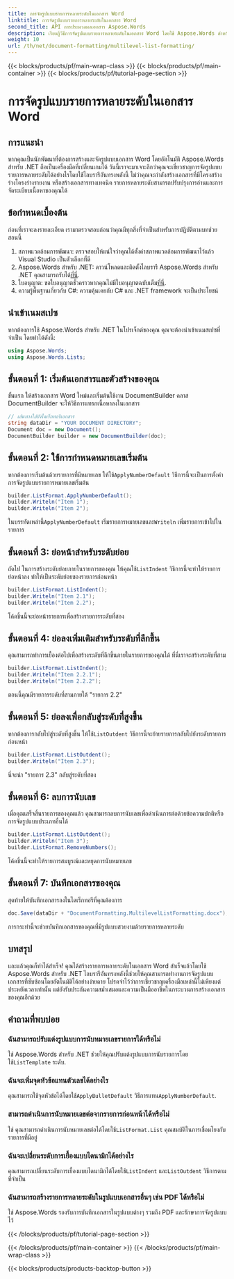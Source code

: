 ```yaml
---
title: การจัดรูปแบบรายการหลายระดับในเอกสาร Word
linktitle: การจัดรูปแบบรายการหลายระดับในเอกสาร Word
second_title: API การประมวลผลเอกสาร Aspose.Words
description: เรียนรู้วิธีการจัดรูปแบบรายการหลายระดับในเอกสาร Word โดยใช้ Aspose.Words สำหรับ .NET ด้วยคำแนะนำทีละขั้นตอนของเรา ปรับปรุงโครงสร้างเอกสารได้อย่างง่ายดาย
weight: 10
url: /th/net/document-formatting/multilevel-list-formatting/
---
```


{{< blocks/products/pf/main-wrap-class >}}
{{< blocks/products/pf/main-container >}}
{{< blocks/products/pf/tutorial-page-section >}}

# การจัดรูปแบบรายการหลายระดับในเอกสาร Word

## การแนะนำ

หากคุณเป็นนักพัฒนาที่ต้องการสร้างและจัดรูปแบบเอกสาร Word โดยอัตโนมัติ Aspose.Words สำหรับ .NET ถือเป็นเครื่องมือที่เปลี่ยนเกมได้ วันนี้เราจะมาเจาะลึกว่าคุณจะเชี่ยวชาญการจัดรูปแบบรายการหลายระดับได้อย่างไรโดยใช้ไลบรารีอันทรงพลังนี้ ไม่ว่าคุณจะกำลังสร้างเอกสารที่มีโครงสร้าง ร่างโครงร่างรายงาน หรือสร้างเอกสารทางเทคนิค รายการหลายระดับสามารถปรับปรุงการอ่านและการจัดระเบียบเนื้อหาของคุณได้

## ข้อกำหนดเบื้องต้น

ก่อนที่เราจะลงรายละเอียด เรามาตรวจสอบก่อนว่าคุณมีทุกสิ่งที่จำเป็นสำหรับการปฏิบัติตามบทช่วยสอนนี้

1. สภาพแวดล้อมการพัฒนา: ตรวจสอบให้แน่ใจว่าคุณได้ตั้งค่าสภาพแวดล้อมการพัฒนาไว้แล้ว Visual Studio เป็นตัวเลือกที่ดี
2.  Aspose.Words สำหรับ .NET: ดาวน์โหลดและติดตั้งไลบรารี Aspose.Words สำหรับ .NET คุณสามารถรับได้[ที่นี่](https://releases.aspose.com/words/net/).
3.  ใบอนุญาต: ขอใบอนุญาตชั่วคราวหากคุณไม่มีใบอนุญาตฉบับเต็ม[ที่นี่](https://purchase.aspose.com/temporary-license/).
4. ความรู้พื้นฐานเกี่ยวกับ C#: ความคุ้นเคยกับ C# และ .NET framework จะเป็นประโยชน์

## นำเข้าเนมสเปซ

หากต้องการใช้ Aspose.Words สำหรับ .NET ในโปรเจ็กต์ของคุณ คุณจะต้องนำเข้าเนมสเปซที่จำเป็น โดยทำได้ดังนี้:

```csharp
using Aspose.Words;
using Aspose.Words.Lists;
```

## ขั้นตอนที่ 1: เริ่มต้นเอกสารและตัวสร้างของคุณ

ขั้นแรก ให้สร้างเอกสาร Word ใหม่และเริ่มต้นใช้งาน DocumentBuilder คลาส DocumentBuilder จะให้วิธีการแทรกเนื้อหาลงในเอกสาร

```csharp
// เส้นทางไปยังไดเร็กทอรีเอกสาร
string dataDir = "YOUR DOCUMENT DIRECTORY";
Document doc = new Document();
DocumentBuilder builder = new DocumentBuilder(doc);
```

## ขั้นตอนที่ 2: ใช้การกำหนดหมายเลขเริ่มต้น

 หากต้องการเริ่มต้นด้วยรายการที่มีหมายเลข ให้ใช้`ApplyNumberDefault` วิธีการนี้จะเป็นการตั้งค่าการจัดรูปแบบรายการหมายเลขเริ่มต้น

```csharp
builder.ListFormat.ApplyNumberDefault();
builder.Writeln("Item 1");
builder.Writeln("Item 2");
```

 ในบรรทัดเหล่านี้`ApplyNumberDefault` เริ่มรายการหมายเลขและ`Writeln` เพิ่มรายการเข้าไปในรายการ

## ขั้นตอนที่ 3: ย่อหน้าสำหรับระดับย่อย

 ถัดไป ในการสร้างระดับย่อยภายในรายการของคุณ ให้คุณใช้`ListIndent` วิธีการนี้จะทำให้รายการย่อหน้าลง ทำให้เป็นระดับย่อยของรายการก่อนหน้า

```csharp
builder.ListFormat.ListIndent();
builder.Writeln("Item 2.1");
builder.Writeln("Item 2.2");
```

โค้ดชิ้นนี้จะย่อหน้ารายการเพื่อสร้างรายการระดับที่สอง

## ขั้นตอนที่ 4: ย่อลงเพิ่มเติมสำหรับระดับที่ลึกขึ้น

คุณสามารถทำการเยื้องต่อไปเพื่อสร้างระดับที่ลึกขึ้นภายในรายการของคุณได้ ที่นี่เราจะสร้างระดับที่สาม

```csharp
builder.ListFormat.ListIndent();
builder.Writeln("Item 2.2.1");
builder.Writeln("Item 2.2.2");
```

ตอนนี้คุณมีรายการระดับที่สามภายใต้ "รายการ 2.2"

## ขั้นตอนที่ 5: ย่อลงเพื่อกลับสู่ระดับที่สูงขึ้น

 หากต้องการกลับไปสู่ระดับที่สูงขึ้น ให้ใช้`ListOutdent` วิธีการนี้จะย้ายรายการกลับไปยังระดับรายการก่อนหน้า

```csharp
builder.ListFormat.ListOutdent();
builder.Writeln("Item 2.3");
```

นี่จะนำ "รายการ 2.3" กลับสู่ระดับที่สอง

## ขั้นตอนที่ 6: ลบการนับเลข

เมื่อคุณเสร็จสิ้นรายการของคุณแล้ว คุณสามารถลบการนับเลขเพื่อดำเนินการต่อด้วยข้อความปกติหรือการจัดรูปแบบประเภทอื่นได้

```csharp
builder.ListFormat.ListOutdent();
builder.Writeln("Item 3");
builder.ListFormat.RemoveNumbers();
```

โค้ดชิ้นนี้จะทำให้รายการสมบูรณ์และหยุดการนับหมายเลข

## ขั้นตอนที่ 7: บันทึกเอกสารของคุณ

สุดท้ายให้บันทึกเอกสารลงในไดเร็กทอรีที่คุณต้องการ

```csharp
doc.Save(dataDir + "DocumentFormatting.MultilevelListFormatting.docx");
```

การกระทำนี้จะช่วยบันทึกเอกสารของคุณที่มีรูปแบบสวยงามด้วยรายการหลายระดับ

## บทสรุป

และแล้วคุณก็ทำได้สำเร็จ! คุณได้สร้างรายการหลายระดับในเอกสาร Word สำเร็จแล้วโดยใช้ Aspose.Words สำหรับ .NET ไลบรารีอันทรงพลังนี้ช่วยให้คุณสามารถทำงานการจัดรูปแบบเอกสารที่ซับซ้อนโดยอัตโนมัติได้อย่างง่ายดาย โปรดจำไว้ว่าการเชี่ยวชาญเครื่องมือเหล่านี้ไม่เพียงแต่ประหยัดเวลาเท่านั้น แต่ยังรับประกันความสม่ำเสมอและความเป็นมืออาชีพในกระบวนการสร้างเอกสารของคุณอีกด้วย

## คำถามที่พบบ่อย

### ฉันสามารถปรับแต่งรูปแบบการนับหมายเลขรายการได้หรือไม่
 ใช่ Aspose.Words สำหรับ .NET ช่วยให้คุณปรับแต่งรูปแบบการนับรายการโดยใช้`ListTemplate` ระดับ.

### ฉันจะเพิ่มจุดหัวข้อแทนตัวเลขได้อย่างไร
 คุณสามารถใช้จุดหัวข้อได้โดยใช้`ApplyBulletDefault` วิธีการแทน`ApplyNumberDefault`.

### สามารถดำเนินการนับหมายเลขต่อจากรายการก่อนหน้าได้หรือไม่
 ใช่ คุณสามารถดำเนินการนับหมายเลขต่อได้โดยใช้`ListFormat.List` คุณสมบัติในการเชื่อมโยงกับรายการที่มีอยู่

### ฉันจะเปลี่ยนระดับการเยื้องแบบไดนามิกได้อย่างไร
 คุณสามารถเปลี่ยนระดับการเยื้องแบบไดนามิกได้โดยใช้`ListIndent` และ`ListOutdent` วิธีการตามที่จำเป็น

### ฉันสามารถสร้างรายการหลายระดับในรูปแบบเอกสารอื่นๆ เช่น PDF ได้หรือไม่
ใช่ Aspose.Words รองรับการบันทึกเอกสารในรูปแบบต่างๆ รวมถึง PDF และรักษาการจัดรูปแบบไว้

{{< /blocks/products/pf/tutorial-page-section >}}

{{< /blocks/products/pf/main-container >}}
{{< /blocks/products/pf/main-wrap-class >}}

{{< blocks/products/products-backtop-button >}}
